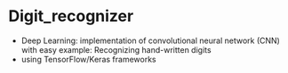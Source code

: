 # Digit_recognizer
* Deep Learning: implementation of convolutional neural network (CNN) with easy example: Recognizing hand-written digits 
* using TensorFlow/Keras frameworks
